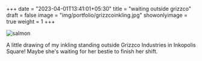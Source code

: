 +++
date = "2023-04-01T13:41:01+05:30"
title = "waiting outside grizzco"
draft = false
image = "img/portfolio/grizzcoinkling.jpg"
showonlyimage = true
weight = 1
+++

![salmon](/img/portfolio/grizzcoinkling.jpg)

A little drawing of my inkling standing outside Grizzco Industries in Inkopolis Square! Maybe she's waiting for her bestie to finish her shift.
